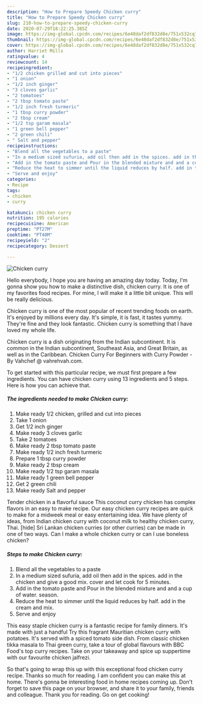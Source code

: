 ```yaml
---
description: "How to Prepare Speedy Chicken curry"
title: "How to Prepare Speedy Chicken curry"
slug: 210-how-to-prepare-speedy-chicken-curry
date: 2020-07-29T18:22:25.385Z
image: https://img-global.cpcdn.com/recipes/6e48daf2df832d8e/751x532cq70/chicken-curry-recipe-main-photo.jpg
thumbnail: https://img-global.cpcdn.com/recipes/6e48daf2df832d8e/751x532cq70/chicken-curry-recipe-main-photo.jpg
cover: https://img-global.cpcdn.com/recipes/6e48daf2df832d8e/751x532cq70/chicken-curry-recipe-main-photo.jpg
author: Harriet Mills
ratingvalue: 4
reviewcount: 14
recipeingredient:
- "1/2 chicken grilled and cut into pieces"
- "1 onion"
- "1/2 inch ginger"
- "3 cloves garlic"
- "2 tomatoes"
- "2 tbsp tomato paste"
- "1/2 inch fresh turmeric"
- "1 tbsp curry powder"
- "2 tbsp cream"
- "1/2 tsp garam masala"
- "1 green bell pepper"
- "2 green chili"
- " Salt and pepper"
recipeinstructions:
- "Blend all the vegetables to a paste"
- "In a medium sized sufuria, add oil then add in the spices. add in the chicken and give a good mix. cover and let cook for 5 minutes."
- "Add in the tomato paste and Pour in the blended mixture and and a cup of water. season."
- "Reduce the heat to simmer until the liquid reduces by half. add in the cream and mix."
- "Serve and enjoy"
categories:
- Recipe
tags:
- chicken
- curry

katakunci: chicken curry 
nutrition: 195 calories
recipecuisine: American
preptime: "PT27M"
cooktime: "PT40M"
recipeyield: "2"
recipecategory: Dessert

---
```



![Chicken curry](https://img-global.cpcdn.com/recipes/6e48daf2df832d8e/751x532cq70/chicken-curry-recipe-main-photo.jpg)

Hello everybody, I hope you are having an amazing day today. Today, I'm gonna show you how to make a distinctive dish, chicken curry. It is one of my favorites food recipes. For mine, I will make it a little bit unique. This will be really delicious.

Chicken curry is one of the most popular of recent trending foods on earth. It's enjoyed by millions every day. It's simple, it is fast, it tastes yummy. They're fine and they look fantastic. Chicken curry is something that I have loved my whole life.

Chicken curry is a dish originating from the Indian subcontinent. It is common in the Indian subcontinent, Southeast Asia, and Great Britain, as well as in the Caribbean. Chicken Curry For Beginners with Curry Powder - By Vahchef @ vahrehvah.com.


To get started with this particular recipe, we must first prepare a few ingredients. You can have chicken curry using 13 ingredients and 5 steps. Here is how you can achieve that.

<!--inarticleads1-->

##### The ingredients needed to make Chicken curry:

1. Make ready 1/2 chicken, grilled and cut into pieces
1. Take 1 onion
1. Get 1/2 inch ginger
1. Make ready 3 cloves garlic
1. Take 2 tomatoes
1. Make ready 2 tbsp tomato paste
1. Make ready 1/2 inch fresh turmeric
1. Prepare 1 tbsp curry powder
1. Make ready 2 tbsp cream
1. Make ready 1/2 tsp garam masala
1. Make ready 1 green bell pepper
1. Get 2 green chili
1. Make ready  Salt and pepper


Tender chicken in a flavorful sauce This coconut curry chicken has complex flavors in an easy to make recipe. Our easy chicken curry recipes are quick to make for a midweek meal or easy entertaining idea. We have plenty of ideas, from Indian chicken curry with coconut milk to healthy chicken curry, Thai. [hide] Sri Lankan chicken curries (or other curries) can be made in one of two ways. Can I make a whole chicken curry or can I use boneless chicken? 

<!--inarticleads2-->

##### Steps to make Chicken curry:

1. Blend all the vegetables to a paste
1. In a medium sized sufuria, add oil then add in the spices. add in the chicken and give a good mix. cover and let cook for 5 minutes.
1. Add in the tomato paste and Pour in the blended mixture and and a cup of water. season.
1. Reduce the heat to simmer until the liquid reduces by half. add in the cream and mix.
1. Serve and enjoy


This easy staple chicken curry is a fantastic recipe for family dinners. It&#39;s made with just a handful Try this fragrant Mauritian chicken curry with potatoes. It&#39;s served with a spiced tomato side dish. From classic chicken tikka masala to Thai green curry, take a tour of global flavours with BBC Food&#39;s top curry recipes. Take on your takeaway and spice up suppertime with our favourite chicken jalfrezi. 

So that's going to wrap this up with this exceptional food chicken curry recipe. Thanks so much for reading. I am confident you can make this at home. There's gonna be interesting food in home recipes coming up. Don't forget to save this page on your browser, and share it to your family, friends and colleague. Thank you for reading. Go on get cooking!
